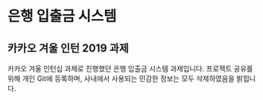 # 은행 입출금 시스템
## 카카오 겨울 인턴 2019 과제
카카오 겨울 인턴십 과제로 진행했던 은행 입출금 시스템 과제입니다. 프로젝트 공유를 위해 개인 Git에 등록하며, 사내에서 사용되는 민감한 정보는 모두 삭제하였음을 밝힙니다.